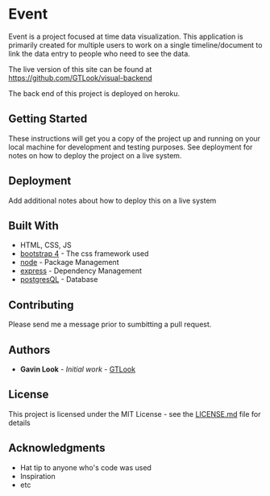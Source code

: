 # Event

Event is a project focused at time data visualization.  This application is primarily created for multiple users to work on a single timeline/document to link the data entry to people who need to see the data.

The live version of this site can be found at https://github.com/GTLook/visual-backend

The back end of this project is deployed on heroku.


## Getting Started

These instructions will get you a copy of the project up and running on your local machine for development and testing purposes. See deployment for notes on how to deploy the project on a live system.

## Deployment

Add additional notes about how to deploy this on a live system

## Built With

* HTML, CSS, JS
* [bootstrap 4](https://getbootstrap.com/docs/4.0/getting-started/introduction/) - The css framework used
* [node](https://www.npmjs.com/) - Package Management
* [express](https://www.npmjs.com/package/express) - Dependency Management
* [postgresQL](https://rometools.github.io/rome/) - Database

## Contributing

Please send me a message prior to sumbitting a pull request.


## Authors

* **Gavin Look** - *Initial work* - [GTLook](https://github.com/GTLook)

## License

This project is licensed under the MIT License - see the [LICENSE.md](LICENSE.md) file for details

## Acknowledgments

* Hat tip to anyone who's code was used
* Inspiration
* etc
